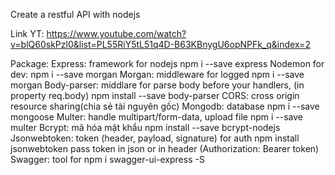 Create a restful API with nodejs

Link YT: https://www.youtube.com/watch?v=blQ60skPzl0&list=PL55RiY5tL51q4D-B63KBnygU6opNPFk_q&index=2

Package:
  Express: framework for nodejs
    npm i --save express
  Nodemon for dev:
    npm i --save morgan
  Morgan: middleware for logged
    npm i --save morgan
  Body-parser: middlare for parse body before your handlers, (in property req.body)
    npm install --save body-parser
  CORS: cross origin resource sharing(chia sẻ tài nguyên gốc)
  Mongodb: database
    npm i --save mongoose
  Multer: handle multipart/form-data, upload file
    npm i --save multer
  Bcrypt: mã hóa mật khẩu 
    npm install --save bcrypt-nodejs
  Jsonwebtoken: token (header, payload, signature) for auth
    npm install jsonwebtoken
    pass token in json or in header (Authorization: Bearer token)
  Swagger: tool for 
    npm i swagger-ui-express -S